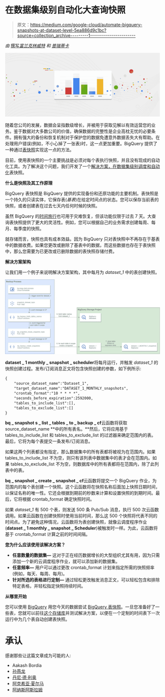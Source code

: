 # 在数据集级别自动化大查询快照

> 原文：<https://medium.com/google-cloud/automate-bigquery-snapshots-at-dataset-level-5ea886d9c1bc?source=collection_archive---------1----------------------->

*由* [撰写*富兰克林威特*](https://www.linkedin.com/in/franklin-whaite-62075b156/) *和* [*普瑞蒂卡*](https://www.linkedin.com/in/preetikabhateja)

![](img/94c618b032aad0cd37371d80fb39df2b.png)

随着您公司的发展，数据会呈指数级增长，并被用于获取见解以有效运营您的业务。鉴于数据对大多数公司的价值，确保数据的完整性是企业高枕无忧的必要条件。拥有强大的备份和恢复机制对于保护您的数据免遭意外数据丢失大有帮助。在处理用户错误(例如，不小心掉了一张表)时，这一点更加重要。BigQuery 提供了一种通过[表快照](https://cloud.google.com/bigquery/docs/table-snapshots-intro)实现这一点的方法。

目前，使用表快照的一个主要挑战是必须对每个表执行快照，并且没有现成的自动化工具。为了解决这个问题，我们开发了一个[解决方案，在数据集级别调度和自动化](https://github.com/GoogleCloudPlatform/bigquery-utils/tree/master/tools/cloud_functions/bq_table_snapshots)表快照。

**什么是快照及其工作原理**

BigQuery 表快照是 BigQuery 提供的实现备份和还原功能的主要机制。表快照是一个持久的只读实体，它保存表(*基表*)在给定时间点的状态。您可以保存当前表的快照，或者创建表在过去七天内任何时候的快照。

虽然 BigQuery 的[时间旅行](https://cloud.google.com/bigquery/docs/time-travel)也可用于灾难恢复，但该功能仅限于过去 7 天。大查询表快照提供了更大的灵活性。例如，您可以根据自己的业务需求创建每周、每月、每季度的快照。

就存储而言，快照也具有成本效益。因为 BigQuery 只对表快照中不再存在于基表中的数据收费。如果您更改或删除了基表中的数据，而这些数据也存在于表快照中，那么您需要为已更改或已删除数据的表快照存储付费。

**解决方案架构**

让我们用一个例子来说明解决方案架构，其中每月为 *dataset_1* 中的表创建快照。

![](img/e76a1422096203f258a31eb467dab94c.png)

**dataset _ 1 monthly _ snapshot _ scheduler**将每月运行，并触发 *dataset_1* 的快照创建过程。发布/订阅消息正文将包含快照创建的参数，如下例所示:

```
{
    "source_dataset_name":"Dataset_1",
    "target_dataset_name":"DATASET_1_MONTHLY_snapshots",
    "crontab_format":"10 * * * *",
    "seconds_before_expiration":2592000,
    "tables_to_include_list":[],
    "tables_to_exclude_list":[]
}
```

**bq _ snapshot s _ list _ tables _ to _ backup _ cf**云函数将获取 source_dataset_name **中的所有表名。**然后，它将应用基于 tables_to_include_list 和 tables_to_exclude_list 的过滤器来确定范围内的表。最后，它将为每个表提交一条发布/订阅消息。

如果这两个列表都没有指定，那么数据集中的所有表都将被视为在范围内。如果 tables_to_include_list 不为空，则只有该列表中数据集中的表才会在范围内。如果 tables_to_exclude_list 不为空，则数据库中的所有表都将在范围内，除了此列表中的表。

**bq _ snapshot _ create _ snapshot _ cf**云函数将提交一个 BigQuery 作业，为范围内的每个表创建一个快照。这个云函数将在快照名称后面加上快照日期时间，以保证名称的唯一性。它还会根据到期前的秒数来计算和设置快照的到期时间。最后，它将根据 crontab_format 确定快照时间。

如果 *dataset_1* 有 500 个表，则发送 500 条 Pub/Sub 消息，执行 500 次云函数调用。如果云函数在创建快照时使用当前时间，那么这 500 个快照将代表不同的时间点。为了避免这种情况，云函数将为表创建快照，就像云调度程序作业(**dataset _ 1 monthly _ snapshot _ Scheduler**)被触发时一样。为此，云函数将基于 crontab_format 计算之前的时间间隔。

**您为什么应该使用该解决方案？**

*   **任意数量的数据集—** 这对于正在经历数据增长的大型组织尤其有用，因为只需添加一个新的云调度程序作业，就可以添加新的数据集。
*   **任意频率—** 用户可以通过更改 crontab_format 计划来指定所需的快照频率(例如，每天、每周、每月)。
*   **针对所选的表格进行定制—** 通过轻松更改触发消息正文，可以轻松包含和排除特定表格，并轻松指定快照持续时间。

**从哪里开始**

您可以使用 [BigQuery](https://cloud.google.com/blog/products/bigquery/try-google-bigquery-today-now-with-10gb-of-free-storage) 用您今天的数据尝试 [BigQuery 表快照](https://cloud.google.com/bigquery/docs/table-snapshots-intro)。一旦您准备好了一些表，您就可以前往[这个存储库](https://github.com/GoogleCloudPlatform/bigquery-utils/tree/master/tools/cloud_functions/bq_table_snapshots)并测试解决方案，以便在一个定制的时间表下一次运行中为几个表自动创建表快照。

# 承认

感谢那些让这篇文章成为可能的人:

*   Aakash Bordia
*   [孙燕龙](https://www.linkedin.com/in/yanlongsun2018/)
*   [丹尼·德·利奥](https://www.linkedin.com/in/daniel-deleo/)
*   [阿克希亚·夏尔马](https://www.linkedin.com/in/akshya-sharma/)
*   [阿纳斯阿斯拉姆](https://www.linkedin.com/in/anasaslam/)